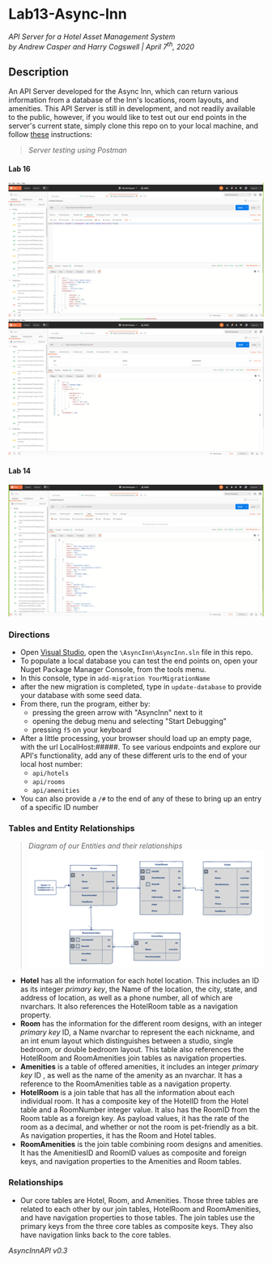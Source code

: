 # Lab13-Async-Inn
*API Server for a Hotel Asset Management System*  
*by Andrew Casper and Harry Cogswell | April 7<sup>th</sup>, 2020*

## Description
An API Server developed for the Async Inn, which can return various information from a database of the Inn's locations, room layouts, and amenities. This API Server is still in development, and not readily available to the public, however, if you would like to test out our end points in the server's current state, simply clone this repo on to your local machine, and follow [these](#Directions) instructions:

> *Server testing using Postman*
#### Lab 16
![Lab 16 Hotels in action](assets/Lab16InActionHotels.png)
![Lab 16 Rooms in action](assets/Lab16InActionRooms.png)

#### Lab 14
![Lab 14 in action](assets/Lab14InAction.png)

### Directions
- Open [Visual Studio](https://visualstudio.microsoft.com/downloads/), open the `\AsyncInn\AsyncInn.sln` file in this repo.
- To populate a local database you can test the end points on, open your Nuget Package Manager Console, from the tools menu.
- In this console, type in `add-migration YourMigrationName`
- after the new migration is completed, type in `update-database` to provide your database with some seed data.
- From there, run the program, either by:
    - pressing the green arrow with "AsyncInn" next to it
    - opening the debug menu and selecting "Start Debugging"
    - pressing `f5` on your keyboard
- After a little processing, your browser should load up an empty page, with the url LocalHost:#####. To see various endpoints and explore our API's functionality, add any of these different urls to the end of your local host number:
    - `api/hotels`
    - `api/rooms`
    - `api/amenities`  
- You can also provide a `/#` to the end of any of these to bring up an entry of a specific ID number

### Tables and Entity Relationships

> *Diagram of our Entities and their relationships*
![Image](assets/AsyncInn2.png) 

- __Hotel__ has all the information for each hotel location. This includes an ID as its integer *primary key*, the Name of the location, the city, state, and address of location, as well as a phone number, all of which are nvarchars. It also references the HotelRoom table as a navigation property.
- __Room__ has the information for the different room designs, with an integer *primary key* ID, a Name nvarchar to represent the each nickname, and an int enum layout which distinguishes between a studio, single bedroom, or double bedroom layout. This table also references the HotelRoom and RoomAmenities join tables as navigation properties.
- __Amenities__  is a table of offered amenities, it includes an integer *primary key* ID , as well as the name of the amenity as an nvarchar. It has a reference to the RoomAmenities table as a navigation property.
- __HotelRoom__ is a join table that has all the information about each individual room. It has a composite key of the HotelID from the Hotel table and a RoomNumber integer value. It also has the RoomID from the Room table as a foreign key. As payload values, it has the rate of the room as a decimal, and whether or not the room is pet-friendly as a bit. As navigation properties, it has the Room and Hotel tables.
- __RoomAmenities__ is the join table combining room designs and amenities. It has the AmenitiesID and RoomID values as composite and foreign keys, and navigation properties to the Amenities and Room tables.

### Relationships
- Our core tables are Hotel, Room, and Amenities. Those three tables are related to each other by our join tables, HotelRoom and RoomAmenities, and have navigation properties to those tables. The join tables use the primary keys from the three core tables as composite keys. They also have navigation links back to the core tables.

*AsyncInnAPI v0.3*
